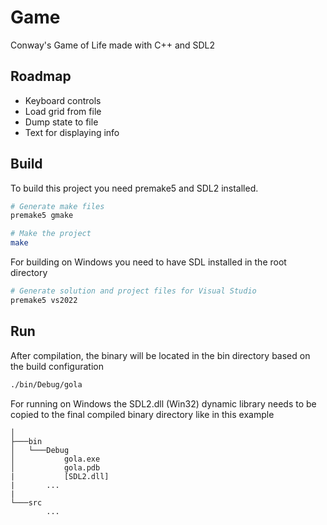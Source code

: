 # Game

Conway's Game of Life made with C++ and SDL2

## Roadmap

- Keyboard controls
- Load grid from file
- Dump state to file
- Text for displaying info

## Build

To build this project you need premake5 and SDL2 installed.

```bash
# Generate make files
premake5 gmake

# Make the project
make
```

For building on Windows you need to have SDL installed in the root directory

```bash
# Generate solution and project files for Visual Studio
premake5 vs2022
```

## Run
After compilation, the binary will be located in the bin directory based
on the build configuration

```bash
./bin/Debug/gola
```

For running on Windows the SDL2.dll (Win32) dynamic library needs
to be copied to the final compiled binary directory like in this example

```
│
├───bin
│   └───Debug
│           gola.exe
│           gola.pdb
|           [SDL2.dll]
|       ...
|
└───src
        ...
```
